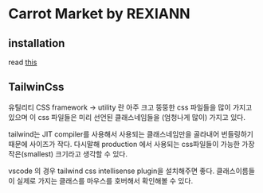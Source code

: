 # Carrot Market by REXIANN

## installation

read [this](./docs/installation.md)

## TailwinCss

유틸리티 CSS framework -> utility 란 아주 크고 뚱뚱한 css 파일들을 많이 가지고 있으며 이 css 파일들은 미리 선언된 클래스네임들을 (엄청나게 많이) 가지고 있다.

tailwind는 JIT compiler를 사용해서 사용되는 클래스네임만을 골라내어 번들링하기 때문에 사이즈가 작다.
다시말해 production 에서 사용되는 css파일들이 가능한 가장 작은(smallest) 크기라고 생각할 수 있다.

vscode 의 경우 tailwind css intellisense plugin을 설치해주면 좋다. 클래스이름들이 실제로 가지는 클래스를 마우스를 호버해서 확인해볼 수 있다.
